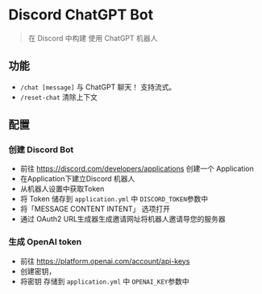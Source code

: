 #  Discord ChatGPT Bot

> 在 Discord 中构建 使用 ChatGPT 机器人 


## 功能

- `/chat [message]` 与 ChatGPT 聊天！ 支持流式。
- `/reset-chat`  清除上下文

## 配置

### 创建 Discord Bot 
-  前往 https://discord.com/developers/applications 创建一个 Application 
- 在Application下建立Discord 机器人
- 从机器人设置中获取Token
- 将 Token 储存到 `application.yml` 中 `DISCORD_TOKEN`参数中
- 将「MESSAGE CONTENT INTENT」 选项打开
- 通过 OAuth2 URL生成器生成邀请网址将机器人邀请导您的服务器

### 生成 OpenAI token

- 前往 https://platform.openai.com/account/api-keys
- 创建密钥，
- 将密钥  存储到 `application.yml` 中 `OPENAI_KEY`参数中





